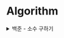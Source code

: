 # Algorithm

<details>

 <img width="1180" height="694" alt="image" src="https://github.com/user-attachments/assets/9e764324-973d-40ce-9f4b-fcd871888458" />
 
 <summary> 백준 - 소수 구하기 </summary>
 
  * [1929 - 2025.09.09](1929_s3_20250909.py)
  
    생각의 흐름은 다음과 같음.
    
    a 부터 b 까지의 범위니 for 문 하나 필요, a부터 i까지 탐색하며 소수를 찾아야 하니 for 문 하나 더 필요
    > 시간초과
      
    소수가 아닐 때는 바로 break 하여 탈출하기
    > 시간초과
      
    2번째 for문에서 루트 i만큼만 탐색하면 됨
    > 틀림: a=1,2 일때의 예외처리
      
    a=1,2 일때 조건문으로 바로 2가 출력되도록하여 예외처리 해결
    > 틀림: b=1 일때의 예외 조건을 생각하지 못함
      
    b!=1 일때만 반복문 실행되도록 수정
    > 정답

</details>
